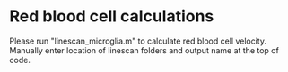 # Red blood cell calculations
Please run "linescan_microglia.m" to calculate red blood cell velocity. Manually enter location of linescan folders and output name at the top of code.
